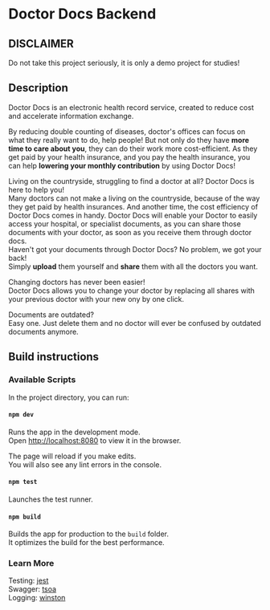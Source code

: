 # Doctor Docs Backend

## DISCLAIMER

Do not take this project seriously, it is only a demo project for studies!

## Description

Doctor Docs is an electronic health record service, created to reduce cost and accelerate information exchange.

By reducing double counting of diseases, doctor's offices can focus on what they really want to do, help people!
But not only do they have **more time to care about you**, they can do their work more cost-efficient. As they get paid
by
your health insurance, and you pay the health insurance, you can help **lowering your monthly contribution** by using
Doctor Docs!

Living on the countryside, struggling to find a doctor at all? Doctor Docs is here to help you!  
Many doctors can not make a living on the countryside, because of the way they get paid by health insurances.
And another time, the cost efficiency of Doctor Docs comes in handy. Doctor Docs will enable your Doctor to easily
access your hospital, or specialist documents, as you can share those documents with your doctor, as soon as you receive
them through doctor docs.  
Haven't got your documents through Doctor Docs? No problem, we got your back!  
Simply **upload** them yourself and **share** them with all the doctors you want.

Changing doctors has never been easier!  
Doctor Docs allows you to change your doctor by replacing all shares with your previous doctor with your new ony by one
click.

Documents are outdated?  
Easy one. Just delete them and no doctor will ever be confused by outdated documents anymore.

## Build instructions

### Available Scripts

In the project directory, you can run:

#### `npm dev`

Runs the app in the development mode.  
Open [http://localhost:8080](http://localhost:8080) to view it in the browser.

The page will reload if you make edits.  
You will also see any lint errors in the console.

#### `npm test`

Launches the test runner.

#### `npm build`

Builds the app for production to the `build` folder.  
It optimizes the build for the best performance.

### Learn More

Testing: [jest](https://jestjs.io/docs/getting-started)  
Swagger: [tsoa](https://tsoa-community.github.io/docs/live-reloading.html)  
Logging: [winston](https://github.com/winstonjs/winston#table-of-contents)
